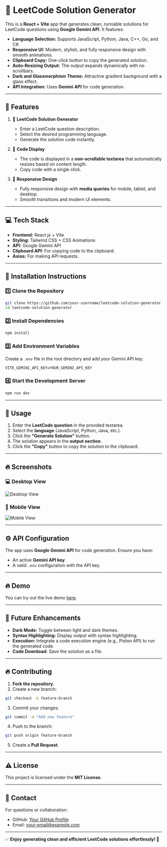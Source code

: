 

# 🚀 **LeetCode Solution Generator**

This is a **React + Vite** app that generates clean, runnable solutions for LeetCode questions using **Google Gemini API**. It features:
- **Language Selection:** Supports JavaScript, Python, Java, C++, Go, and C#.  
- **Responsive UI:** Modern, stylish, and fully responsive design with smooth animations.  
- **Clipboard Copy:** One-click button to copy the generated solution.  
- **Auto-Resizing Output:** The output expands dynamically with no scrollbars.  
- **Dark and Glassmorphism Theme:** Attractive gradient background with a glass effect.  
- **API Integration:** Uses **Gemini API** for code generation.  

---

## 🌟 **Features**
1. 📌 **LeetCode Solution Generator**
   - Enter a LeetCode question description.
   - Select the desired programming language.
   - Generate the solution code instantly.
   
2. 📌 **Code Display**
   - The code is displayed in a **non-scrollable textarea** that automatically resizes based on content length.
   - Copy code with a single click.

3. 📌 **Responsive Design**
   - Fully responsive design with **media queries** for mobile, tablet, and desktop.
   - Smooth transitions and modern UI elements.

---

## 💻 **Tech Stack**
- **Frontend:** React.js + Vite  
- **Styling:** Tailwind CSS + CSS Animations  
- **API:** Google Gemini API  
- **Clipboard API:** For copying code to the clipboard.  
- **Axios:** For making API requests.  

---

## 🚀 **Installation Instructions**

### 1️⃣ Clone the Repository
```sh
git clone https://github.com/your-username/leetcode-solution-generator.git
cd leetcode-solution-generator
```

### 2️⃣ Install Dependencies
```sh
npm install
```

### 3️⃣ Add Environment Variables
Create a `.env` file in the root directory and add your Gemini API key:
```
VITE_GEMINI_API_KEY=YOUR_GEMINI_API_KEY
```

### 4️⃣ Start the Development Server
```sh
npm run dev
```

---

## 🚀 **Usage**

1. Enter the **LeetCode question** in the provided textarea.
2. Select the **language** (JavaScript, Python, Java, etc.).
3. Click the **"Generate Solution"** button.
4. The solution appears in the **output section**.
5. Click the **"Copy"** button to copy the solution to the clipboard.

---

## 🔥 **Screenshots**

### 💻 **Desktop View**
![Desktop View](./screenshots/desktop.png)

### 📱 **Mobile View**
![Mobile View](./screenshots/mobile.png)

---

## ⚙️ **API Configuration**

The app uses **Google Gemini API** for code generation. Ensure you have:
- An active **Gemini API key**.
- A valid `.env` configuration with the API key.

---

## 🔥 **Demo**
You can try out the live demo [here](https://your-live-demo-url.vercel.app).

---

## 📌 **Future Enhancements**
- **Dark Mode:** Toggle between light and dark themes.  
- **Syntax Highlighting:** Display output with syntax highlighting.  
- **Execution:** Integrate a code execution engine (e.g., Piston API) to run the generated code.  
- **Code Download:** Save the solution as a file.  

---

## 🔥 **Contributing**
1. **Fork the repository**.  
2. Create a new branch:
```sh
git checkout -b feature-branch
```
3. Commit your changes:
```sh
git commit -m "Add new feature"
```
4. Push to the branch:
```sh
git push origin feature-branch
```
5. Create a **Pull Request**.

---

## ⚠️ **License**
This project is licensed under the **MIT License**.

---

## 🤝 **Contact**
For questions or collaboration:
- GitHub: [Your GitHub Profile](https://github.com/your-username)  
- Email: your-email@example.com  

---

✅ **Enjoy generating clean and efficient LeetCode solutions effortlessly! 🚀**